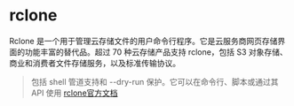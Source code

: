 # rclone

Rclone 是一个用于管理云存储文件的用户命令行程序。它是云服务商网页存储界面的功能丰富的替代品。超过 70 种云存储产品支持 rclone，包括 S3 对象存储、商业和消费者文件存储服务，以及标准传输协议。

> 包括 shell 管道支持和 --dry-run 保护。它可以在命令行、脚本或通过其 API 使用
> [rclone官方文档](https://rclone.org/)
